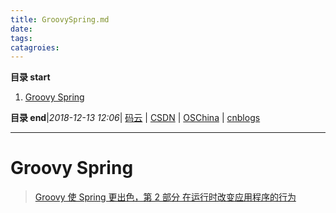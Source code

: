 ```yaml
---
title: GroovySpring.md
date: 
tags: 
catagroies: 
---
```


**目录 start**
 
1. [Groovy Spring](#groovy-spring)

**目录 end**|_2018-12-13 12:06_| [码云](https://gitee.com/gin9) | [CSDN](http://blog.csdn.net/kcp606) | [OSChina](https://my.oschina.net/kcp1104) | [cnblogs](http://www.cnblogs.com/kuangcp)
****************************************
# Groovy Spring 

> [Groovy 使 Spring 更出色，第 2 部分 在运行时改变应用程序的行为](https://www.ibm.com/developerworks/cn/java/j-groovierspring2.html)
